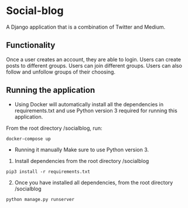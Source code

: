# Social-blog
A Django application that is a combination of Twitter and Medium.

## Functionality
Once a user creates an account, they are able to login.
Users can create posts to different groups.
Users can join different groups.
Users can also follow and unfollow groups of their choosing.


## Running the application

* Using Docker will automatically install all the dependencies in requirements.txt and use Python version 3 required for running this application.

From the root directory /socialblog, run:

```
docker-compose up
```

* Running it manually
Make sure to use Python version 3.

1. Install dependencies from the root directory /socialblog

```
pip3 install -r requirements.txt
```

2. Once you have installed all dependencies, from the root directory /socialblog

```
python manage.py runserver
```
